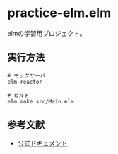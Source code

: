 # practice-elm.elm

elmの学習用プロジェクト。

## 実行方法

```shell
# モックサーバ
elm reactor

# ビルド
elm make src/Main.elm
```

## 参考文献

- [公式ドキュメント](https://guide.elm-lang.jp/)
